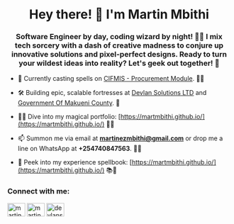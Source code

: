 <h1 align="center">Hey there! 👾 I'm Martin Mbithi</h1>
<h3 align="center">Software Engineer by day, coding wizard by night! 🧙‍♂️ I mix tech sorcery with a dash of creative madness to conjure up innovative solutions and pixel-perfect designs. Ready to turn your wildest ideas into reality? Let's geek out together! 🚀</h3>

- 🔭 Currently casting spells on [CIFMIS - Procurement Module](https://procurement.makueni.go.ke). 🧙‍♂️

- 🛠️ Building epic, scalable fortresses at [Devlan Solutions LTD](https://devlan.co.ke) and [Government Of Makueni County](https://makueni.go.ke). 🏰

- 👨‍💻 Dive into my magical portfolio: [https://martmbithi.github.io/](https://martmbithi.github.io/) 🎨✨

- 📫 Summon me via email at **martinezmbithi@gmail.com** or drop me a line on WhatsApp at **+254740847563**. 🦉📜

- 📄 Peek into my experience spellbook: [https://martmbithi.github.io/](https://martmbithi.github.io/) 📚🔮


<h3 align="left">Connect with me:</h3>
<p align="left">
<a href="https://twitter.com/martinezmbithi" target="blank"><img align="center" src="https://raw.githubusercontent.com/rahuldkjain/github-profile-readme-generator/master/src/images/icons/Social/twitter.svg" alt="martinezmbithi" height="30" width="40" /></a>
<a href="https://linkedin.com/in/martin-mbithi-6626b617a" target="blank"><img align="center" src="https://raw.githubusercontent.com/rahuldkjain/github-profile-readme-generator/master/src/images/icons/Social/linked-in-alt.svg" alt="martin-mbithi-6626b617a" height="30" width="40" /></a>
<a href="https://fb.com/devlansolutions" target="blank"><img align="center" src="https://raw.githubusercontent.com/rahuldkjain/github-profile-readme-generator/master/src/images/icons/Social/facebook.svg" alt="devlansolutions" height="30" width="40" /></a>
</p>



